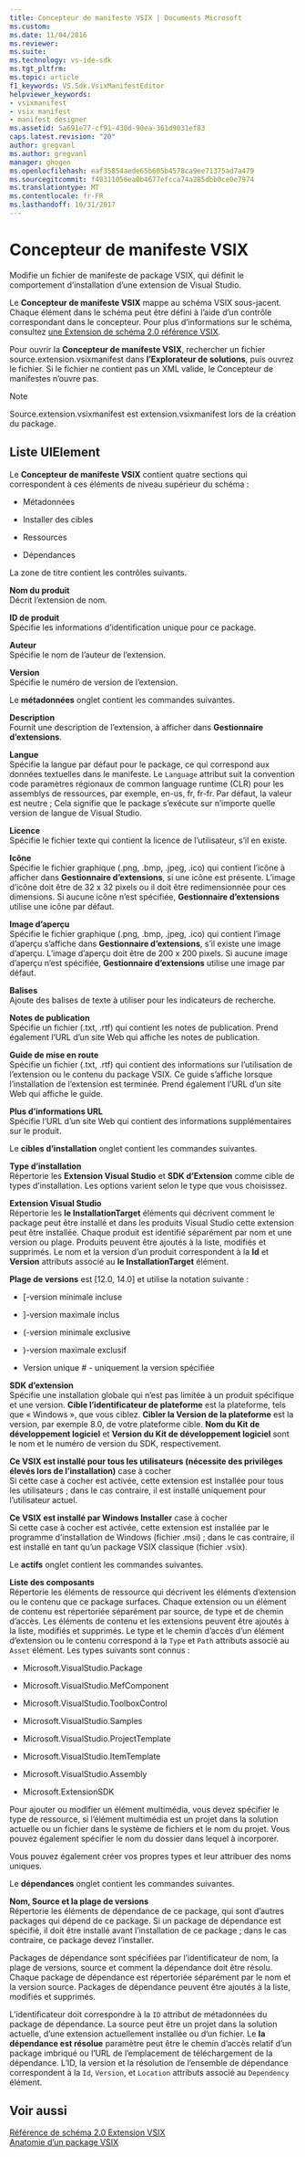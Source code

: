 ```yaml
---
title: Concepteur de manifeste VSIX | Documents Microsoft
ms.custom: 
ms.date: 11/04/2016
ms.reviewer: 
ms.suite: 
ms.technology: vs-ide-sdk
ms.tgt_pltfrm: 
ms.topic: article
f1_keywords: VS.Sdk.VsixManifestEditor
helpviewer_keywords:
- vsixmanifest
- vsix manifest
- manifest designer
ms.assetid: 5a691e77-cf91-430d-90ea-361d9031ef83
caps.latest.revision: "20"
author: gregvanl
ms.author: gregvanl
manager: ghogen
ms.openlocfilehash: eaf35854aede65b605b4578ca9ee71375ad7a479
ms.sourcegitcommit: f40311056ea0b4677efcca74a285dbb0ce0e7974
ms.translationtype: MT
ms.contentlocale: fr-FR
ms.lasthandoff: 10/31/2017
---
```

# <a name="vsix-manifest-designer"></a>Concepteur de manifeste VSIX
Modifie un fichier de manifeste de package VSIX, qui définit le comportement d’installation d’une extension de Visual Studio.  
  
 Le **Concepteur de manifeste VSIX** mappe au schéma VSIX sous-jacent. Chaque élément dans le schéma peut être défini à l’aide d’un contrôle correspondant dans le concepteur. Pour plus d’informations sur le schéma, consultez [une Extension de schéma 2.0 référence VSIX](../extensibility/vsix-extension-schema-2-0-reference.md).  
  
 Pour ouvrir la **Concepteur de manifeste VSIX**, rechercher un fichier source.extension.vsixmanifest dans **l’Explorateur de solutions**, puis ouvrez le fichier. Si le fichier ne contient pas un XML valide, le Concepteur de manifestes n’ouvre pas.  
  
> [!NOTE]
>  Source.extension.vsixmanifest est extension.vsixmanifest lors de la création du package.  
  
## <a name="uielement-list"></a>Liste UIElement  
 Le **Concepteur de manifeste VSIX** contient quatre sections qui correspondent à ces éléments de niveau supérieur du schéma :  
  
-   Métadonnées  
  
-   Installer des cibles  
  
-   Ressources  
  
-   Dépendances  
  
 La zone de titre contient les contrôles suivants.  
  
 **Nom du produit**  
 Décrit l’extension de nom.  
  
 **ID de produit**  
 Spécifie les informations d’identification unique pour ce package.  
  
 **Auteur**  
 Spécifie le nom de l’auteur de l’extension.  
  
 **Version**  
 Spécifie le numéro de version de l’extension.  
  
 Le **métadonnées** onglet contient les commandes suivantes.  
  
 **Description**  
 Fournit une description de l’extension, à afficher dans **Gestionnaire d’extensions**.  
  
 **Langue**  
 Spécifie la langue par défaut pour le package, ce qui correspond aux données textuelles dans le manifeste. Le `Language` attribut suit la convention code paramètres régionaux de common language runtime (CLR) pour les assemblys de ressources, par exemple, en-us, fr, fr-fr. Par défaut, la valeur est neutre ; Cela signifie que le package s’exécute sur n’importe quelle version de langue de Visual Studio.  
  
 **Licence**  
 Spécifie le fichier texte qui contient la licence de l’utilisateur, s’il en existe.  
  
 **Icône**  
 Spécifie le fichier graphique (.png, .bmp, .jpeg, .ico) qui contient l’icône à afficher dans **Gestionnaire d’extensions**, si une icône est présente. L’image d’icône doit être de 32 x 32 pixels ou il doit être redimensionnée pour ces dimensions. Si aucune icône n’est spécifiée, **Gestionnaire d’extensions** utilise une icône par défaut.  
  
 **Image d’aperçu**  
 Spécifie le fichier graphique (.png, .bmp, .jpeg, .ico) qui contient l’image d’aperçu s’affiche dans **Gestionnaire d’extensions**, s’il existe une image d’aperçu. L’image d’aperçu doit être de 200 x 200 pixels. Si aucune image d’aperçu n’est spécifiée, **Gestionnaire d’extensions** utilise une image par défaut.  
  
 **Balises**  
 Ajoute des balises de texte à utiliser pour les indicateurs de recherche.  
  
 **Notes de publication**  
 Spécifie un fichier (.txt, .rtf) qui contient les notes de publication. Prend également l’URL d’un site Web qui affiche les notes de publication.  
  
 **Guide de mise en route**  
 Spécifie un fichier (.txt, .rtf) qui contient des informations sur l’utilisation de l’extension ou le contenu du package VSIX. Ce guide s’affiche lorsque l’installation de l’extension est terminée. Prend également l’URL d’un site Web qui affiche le guide.  
  
 **Plus d’informations URL**  
 Spécifie l’URL d’un site Web qui contient des informations supplémentaires sur le produit.  
  
 Le **cibles d’installation** onglet contient les commandes suivantes.  
  
 **Type d’installation**  
 Répertorie les **Extension Visual Studio** et **SDK d’Extension** comme cible de types d’installation. Les options varient selon le type que vous choisissez.  
  
 **Extension Visual Studio**  
 Répertorie les **le InstallationTarget** éléments qui décrivent comment le package peut être installé et dans les produits Visual Studio cette extension peut être installée. Chaque produit est identifié séparément par nom et une version ou plage.  Produits peuvent être ajoutés à la liste, modifiés et supprimés. Le nom et la version d’un produit correspondent à la **Id** et **Version** attributs associé au **le InstallationTarget** élément.  
  
 **Plage de versions** est [12.0, 14.0] et utilise la notation suivante :  
  
-   [-version minimale incluse  
  
-   ]-version maximale inclus  
  
-   (-version minimale exclusive  
  
-   )-version maximale exclusif  
  
-   Version unique # - uniquement la version spécifiée  
  
 **SDK d’extension**  
 Spécifie une installation globale qui n’est pas limitée à un produit spécifique et une version. **Cible l’identificateur de plateforme** est la plateforme, tels que « Windows », que vous ciblez. **Cibler la Version de la plateforme** est la version, par exemple 8.0, de votre plateforme cible. **Nom du Kit de développement logiciel** et **Version du Kit de développement logiciel** sont le nom et le numéro de version du SDK, respectivement.  
  
 **Ce VSIX est installé pour tous les utilisateurs (nécessite des privilèges élevés lors de l’installation)** case à cocher  
 Si cette case à cocher est activée, cette extension est installée pour tous les utilisateurs ; dans le cas contraire, il est installé uniquement pour l’utilisateur actuel.  
  
 **Ce VSIX est installé par Windows Installer** case à cocher  
 Si cette case à cocher est activée, cette extension est installée par le programme d’installation de Windows (fichier .msi) ; dans le cas contraire, il est installé en tant qu’un package VSIX classique (fichier .vsix).  
  
 Le **actifs** onglet contient les commandes suivantes.  
  
 **Liste des composants**  
 Répertorie les éléments de ressource qui décrivent les éléments d’extension ou le contenu que ce package surfaces. Chaque extension ou un élément de contenu est répertoriée séparément par source, de type et de chemin d’accès. Les éléments de contenu et les extensions peuvent être ajoutés à la liste, modifiés et supprimés. Le type et le chemin d’accès d’un élément d’extension ou le contenu correspond à la `Type` et `Path` attributs associé au `Asset` élément. Les types suivants sont connus :  
  
-   Microsoft.VisualStudio.Package  
  
-   Microsoft.VisualStudio.MefComponent  
  
-   Microsoft.VisualStudio.ToolboxControl  
  
-   Microsoft.VisualStudio.Samples  
  
-   Microsoft.VisualStudio.ProjectTemplate  
  
-   Microsoft.VisualStudio.ItemTemplate  
  
-   Microsoft.VisualStudio.Assembly  
  
-   Microsoft.ExtensionSDK  
  
 Pour ajouter ou modifier un élément multimédia, vous devez spécifier le type de ressource, si l’élément multimédia est un projet dans la solution actuelle ou un fichier dans le système de fichiers et le nom du projet. Vous pouvez également spécifier le nom du dossier dans lequel à incorporer.  
  
 Vous pouvez également créer vos propres types et leur attribuer des noms uniques.  
  
 Le **dépendances** onglet contient les commandes suivantes.  
  
 **Nom, Source et la plage de versions**  
 Répertorie les éléments de dépendance de ce package, qui sont d’autres packages qui dépend de ce package. Si un package de dépendance est spécifié, il doit être installé avant l’installation de ce package ; dans le cas contraire, ce package devez l’installer.  
  
 Packages de dépendance sont spécifiées par l’identificateur de nom, la plage de versions, source et comment la dépendance doit être résolu. Chaque package de dépendance est répertoriée séparément par le nom et la version source. Packages de dépendance peuvent être ajoutés à la liste, modifiés et supprimés.  
  
 L’identificateur doit correspondre à la `ID` attribut de métadonnées du package de dépendance. La source peut être un projet dans la solution actuelle, d’une extension actuellement installée ou d’un fichier. Le **la dépendance est résolue** paramètre peut être le chemin d’accès relatif d’un package imbriqué ou l’URL de l’emplacement de téléchargement de la dépendance. L’ID, la version et la résolution de l’ensemble de dépendance correspondent à la `Id`, `Version`, et `Location` attributs associé au `Dependency` élément.  
  
## <a name="see-also"></a>Voir aussi  
 [Référence de schéma 2.0 Extension VSIX](../extensibility/vsix-extension-schema-2-0-reference.md)   
 [Anatomie d’un package VSIX](../extensibility/anatomy-of-a-vsix-package.md)